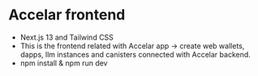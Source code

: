 # Accelar frontend
- Next.js 13 and Tailwind CSS
- This is the frontend related with Accelar app -> create web wallets, dapps, llm instances and canisters connected with Accelar backend.
- npm install & npm run dev
